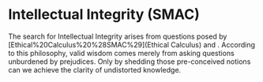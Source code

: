 # Intellectual Integrity (SMAC)

The search for Intellectual Integrity arises from questions posed by [Ethical%20Calculus%20%28SMAC%29](Ethical Calculus) and . According to this philosophy, valid wisdom comes merely from asking questions unburdened by prejudices. Only by shedding those pre-conceived notions can we achieve the clarity of undistorted knowledge.